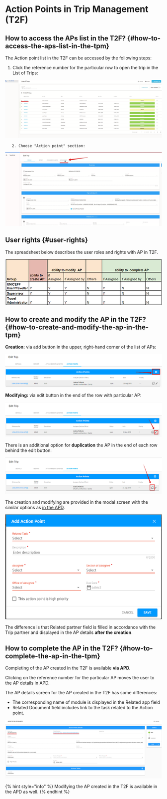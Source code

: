 # Action Points in Trip Management \(T2F\)

## **How to access the APs list in the T2F?** {#how-to-access-the-aps-list-in-the-tpm}

The Action point list in the T2F can be accessed by the following steps:

1. Click the reference number for the particular row to open the trip in the List of Trips:

![List of trips in T2F](../../.gitbook/assets/41.png)

       2. Choose "Action point" section:

![&quot;Edit Trip&quot; screen with the &quot;Action points&quot; section](../../.gitbook/assets/42.png)

## User rights {#user-rights}

The spreadsheet below describes the user roles and rights with AP in T2F.

![User rights with AP in T2F](../../.gitbook/assets/48.png)

## How to create and modify the AP in the T2F? {#how-to-create-and-modify-the-ap-in-the-tpm}

**Creation:**  via add button in the upper, right-hand corner of the list of APs:

![Add button](../../.gitbook/assets/50.png)

**Modifying:** via edit button in the end of the row with particular AP:

![Edit button](../../.gitbook/assets/51.png)

There is an additional option for **duplication** the AP in the end of each row behind the edit button:

![Duplicate button](../../.gitbook/assets/52.png)

The creation and modifying are provided in the modal screen with the similar options as [in the APD](https://new-company.gitbook.io/action-points-dashboard/~/drafts/-LJsEypD-Q6kFSj9_L1b/primary/product-end-user-documentation/action-points-screens-1/how-to-add-new-action-point).

![](../../.gitbook/assets/53.png)

The difference is that Related partner field is filled in accordance with the Trip partner and displayed in the AP details **after the creation**. 

## How to complete the AP in the T2F? {#how-to-complete-the-ap-in-the-tpm}

Completing of the AP created in the T2F is available **via APD.**

Clicking on the reference number for the particular AP moves the user to the AP details in APD.

 The AP details screen for the AP created in the T2F has some differences:

* The corresponding name of module is displayed in the Related app field
* Related Document field includes link to the task related to the Action point.

![APD: Action Point Details for AP created in T2F](../../.gitbook/assets/49.png)

{% hint style="info" %}
Modifying the AP created in the T2F is available in the APD as well.
{% endhint %}







